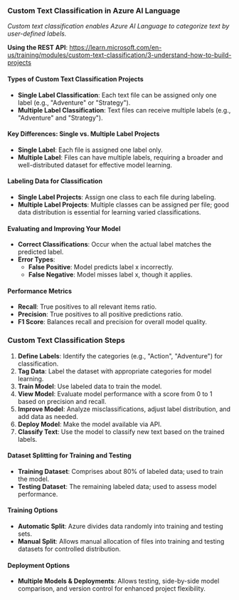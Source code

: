 ### Custom Text Classification in Azure AI Language

*Custom text classification enables Azure AI Language to categorize text by user-defined labels.*

**Using the REST API**: https://learn.microsoft.com/en-us/training/modules/custom-text-classification/3-understand-how-to-build-projects 

#### Types of Custom Text Classification Projects
- **Single Label Classification**: Each text file can be assigned only one label (e.g., "Adventure" or "Strategy").
- **Multiple Label Classification**: Text files can receive multiple labels (e.g., "Adventure" and "Strategy").

#### Key Differences: Single vs. Multiple Label Projects
- **Single Label**: Each file is assigned one label only.
- **Multiple Label**: Files can have multiple labels, requiring a broader and well-distributed dataset for effective model learning.

#### Labeling Data for Classification
- **Single Label Projects**: Assign one class to each file during labeling.
- **Multiple Label Projects**: Multiple classes can be assigned per file; good data distribution is essential for learning varied classifications.

#### Evaluating and Improving Your Model
- **Correct Classifications**: Occur when the actual label matches the predicted label.
- **Error Types**:
  - **False Positive**: Model predicts label x incorrectly.
  - **False Negative**: Model misses label x, though it applies.

#### Performance Metrics
- **Recall**: True positives to all relevant items ratio.
- **Precision**: True positives to all positive predictions ratio.
- **F1 Score**: Balances recall and precision for overall model quality.

### Custom Text Classification Steps

1. **Define Labels**: Identify the categories (e.g., "Action", "Adventure") for classification.
2. **Tag Data**: Label the dataset with appropriate categories for model learning.
3. **Train Model**: Use labeled data to train the model.
4. **View Model**: Evaluate model performance with a score from 0 to 1 based on precision and recall.
5. **Improve Model**: Analyze misclassifications, adjust label distribution, and add data as needed.
6. **Deploy Model**: Make the model available via API.
7. **Classify Text**: Use the model to classify new text based on the trained labels.

#### Dataset Splitting for Training and Testing
- **Training Dataset**: Comprises about 80% of labeled data; used to train the model.
- **Testing Dataset**: The remaining labeled data; used to assess model performance.

#### Training Options
- **Automatic Split**: Azure divides data randomly into training and testing sets.
- **Manual Split**: Allows manual allocation of files into training and testing datasets for controlled distribution.

#### Deployment Options
- **Multiple Models & Deployments**: Allows testing, side-by-side model comparison, and version control for enhanced project flexibility.

